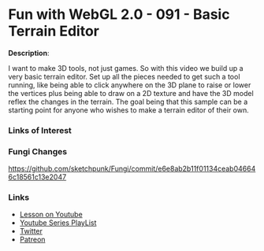 # Fun with WebGL 2.0 - 091 - Basic Terrain Editor
**Description**:

I want to make 3D tools, not just games. So with this video we build up a very basic terrain editor. Set up all the pieces needed to get such a tool running, like being able to click anywhere on the 3D plane to raise or lower the vertices plus being able to draw on a 2D texture and have the 3D model reflex the changes in the terrain. The goal being that this sample can be a starting point for anyone who wishes to make a terrain editor of their own.

### Links of Interest


### Fungi Changes

https://github.com/sketchpunk/Fungi/commit/e6e8ab2b11f01134ceab046646c18561c13e2047


### Links
* [Lesson on Youtube](https://youtu.be/DBSBCPSA5F4)
* [Youtube Series PlayList](https://www.youtube.com/playlist?list=PLMinhigDWz6emRKVkVIEAaePW7vtIkaIF)
* [Twitter](https://twitter.com/SketchpunkLabs)
* [Patreon](https://www.patreon.com/sketchpunk)